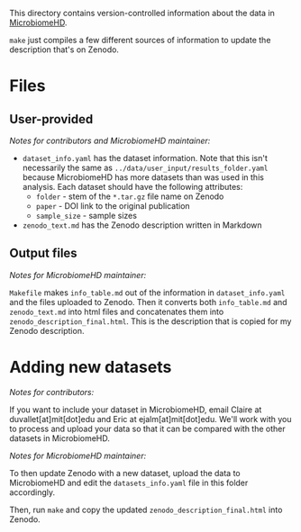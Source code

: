 This directory contains version-controlled information about the data in [MicrobiomeHD](https://doi.org/10.5281/zenodo.797943).

`make` just compiles a few different sources of information to update the
description that's on Zenodo.

# Files

## User-provided

*Notes for contributors and MicrobiomeHD maintainer:*

* `dataset_info.yaml` has the dataset information. Note that this isn't necessarily the same as `../data/user_input/results_folder.yaml` because MicrobiomeHD has more datasets than was used in this analysis. Each dataset should have the following attributes:
    * `folder` - stem of the `*.tar.gz` file name on Zenodo
    * `paper` - DOI link to the original publication
    * `sample_size` - sample sizes
* `zenodo_text.md` has the Zenodo description written in Markdown

## Output files

*Notes for MicrobiomeHD maintainer:*

`Makefile` makes `info_table.md` out of the information in `dataset_info.yaml` and the files uploaded to Zenodo.
Then it converts both `info_table.md` and `zenodo_text.md` into html files and concatenates them into `zenodo_description_final.html`. This is the description that is copied for my Zenodo description.

# Adding new datasets

*Notes for contributors:*

If you want to include your dataset in MicrobiomeHD, email Claire at
duvallet[at]mit[dot]edu and Eric at ejalm[at]mit[dot]edu. We'll work with
you to process and upload your data so that it can be compared with the other
datasets in MicrobiomeHD.

*Notes for MicrobiomeHD maintainer:*

To then update Zenodo with a new dataset, upload the data to MicrobiomeHD and edit the `datasets_info.yaml` file in this folder accordingly.

Then, run `make` and copy the updated `zenodo_description_final.html` into Zenodo.
